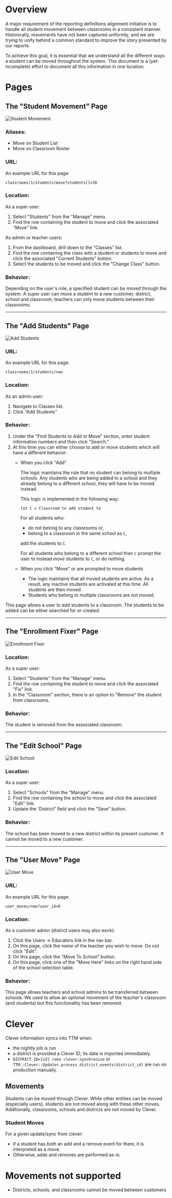 # Overview

A major requirement of the reporting definitions alignment initiative is to
handle all student movement between classrooms in a consistent manner.
Historically, movements have not been captured uniformly, and we are trying to
unify behind a common standard to improve the story presented by our reports.

To achieve this goal, it is essential that we understand all the different ways
a student can be moved throughout the system. This document is a (yet-incomplete)
effort to document all this information in one location.

# Pages

## The "Student Movement" Page

![Student Movement](../images/entity_moves/student_movement_page.png)

### Aliases:

 - Move on Student List
 - Move on Classroom Roster

### URL:

An example URL for this page:

```
classrooms/1/students/move?students[]=38
```

### Location:

As a super user:

1. Select "Students" from the "Manage" menu.
2. Find the row containing the student to move and click the associated "Move" link.

As admin or teacher users:

1. From the dashboard, drill down to the "Classes" list.
2. Find the row containing the class with a student or students to move and click
   the associated "Current Students" button.
3. Select the students to be moved and click the "Change Class" button.

### Behavior:

Depending on the user's role, a specified student can be moved through the system.
A super user can move a student to a new customer, district, school and classroom;
teachers can only move students between their classrooms.

---

## The "Add Students" Page

![Add Students](../images/entity_moves/add_students_page.png)

### URL:

An example URL for this page:

```
classrooms/1/students/new
```

### Location:

As an admin user:

1. Navigate to Classes list.
2. Click "Add Students"

### Behavior:

1. Under the "Find Students to Add or Move" section, enter student information
   numbers and then click "Search."
2. At this time you can either choose to add or move students which will have a
   different behavior:
   - When you click "Add"

     The logic maintains the rule that no student can belong to multiple schools.
     Any students who are being added to a school and they already belong to a
     different school, they will have to be moved instead.

     This logic is implemented in the following way:

     `let C = Classroom to add student to`

      For all students who:
        - do not belong to any classrooms or,
        - belong to a classroom in the same school as `C`,

      add the students to `C`.

      For all students who belong to a different school than `C`
      prompt the user to instead _move_ students to `C`, or do nothing.
   - When you click "Move" or are prompted to move students
     - The logic maintains that all moved students are active. As a result, any
       inactive students are activated at this time. All students are then moved.
     - Students who belong to multiple classrooms are not moved.

This page allows a user to add students to a classroom. The students to be added
can be either searched for or created.

---

## The "Enrollment Fixer" Page

![Enrollment Fixer](../images/entity_moves/enrollment_fixer_page.png)

### Location:

As a super user:

1. Select "Students" from the "Manage" menu.
2. Find the row containing the student to move and click the associated "Fix" link.
3. In the "Classroom" section, there is an option to "Remove" the student from classrooms.

### Behavior:

The student is removed from the associated classroom.

---

## The "Edit School" Page

![Edit School](../images/entity_moves/edit_school_page.png)

### Location:

As a super user:

1. Select "Schools" from the "Manage" menu.
2. Find the row containing the school to move and click the associated "Edit" link.
3. Update the 'District" field and click the "Save" button.

### Behavior:

The school has been moved to a new district within its present customer. It cannot
be moved to a new customer.

---

## The "User Move" Page

![User Move](../images/entity_moves/user_move_page.png)

### URL:

An example URL for this page:

```
user_moves/new?user_id=6
```

### Location:

As a customer admin (district users may also work):

1. Click the Users -> Educators link in the nav bar.
2. On this page, click the *name* of the teacher you wish to move. Do
   *not* click "Edit".
3. On this page, click the "Move To School" button.
4. On this page, click one of the "Move Here" links on the right hand
   side of the school selection table.

### Behavior:

This page allows teachers and school admins to be transferred between
schools. We used to allow an optional movement of the teacher's classroom (and students)
but this functionality has been removed.

# Clever

Clever information syncs into TTM when:

* the nightly job is run
* a district is provided a Clever ID; its data is imported immediately.
* `DISTRICT_ID=[id] rake clever:synchronize` or `TTM::Clever::Updater.process_district_events(district_id)` are run on production manually.

## Movements

Students can be moved through Clever. While other entities can be moved (especially users),
students are not moved along with these other moves. Additionally, classrooms,
schools and districts are not moved by Clever.

### Student Moves

For a given update/sync from clever:

- if a student has *both* an add and a remove event for them, it is interpreted as a move.
- Otherwise, adds and removes are performed as-is.

# Movements not supported
  - Districts, schools, and classrooms cannot be moved between customers
